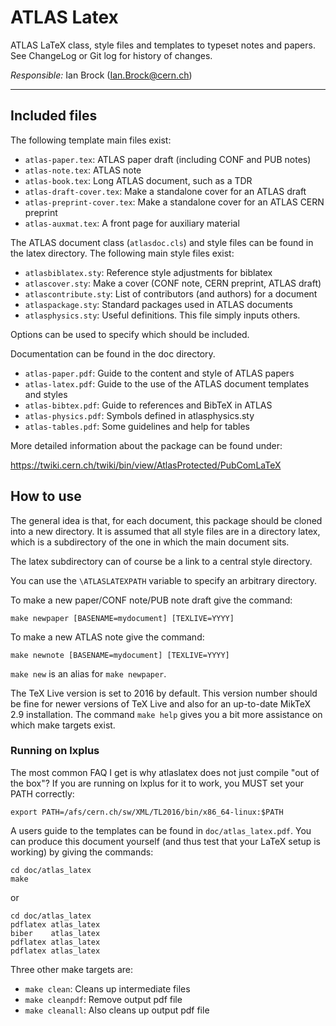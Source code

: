 # ATLAS Latex

ATLAS LaTeX class, style files and templates to typeset notes and papers.
See ChangeLog or Git log for history of changes.

*Responsible:* Ian Brock (Ian.Brock@cern.ch)

------

## Included files

The following template main files exist:

  - `atlas-paper.tex`: ATLAS paper draft (including CONF and PUB notes)
  - `atlas-note.tex`: ATLAS note
  - `atlas-book.tex`: Long ATLAS document,  such as a TDR
  - `atlas-draft-cover.tex`: Make a standalone cover for an ATLAS draft
  - `atlas-preprint-cover.tex`: Make a standalone cover for an ATLAS CERN preprint
  - `atlas-auxmat.tex`:	A front page for auxiliary material  
  
The ATLAS document class (`atlasdoc.cls`) and style files can be found in 
the latex directory. The following main style files exist:

  - `atlasbiblatex.sty`: Reference style adjustments for biblatex
  - `atlascover.sty`: Make a cover (CONF note, CERN preprint, ATLAS draft)
  - `atlascontribute.sty`: List of contributors (and authors) for a document
  - `atlaspackage.sty`: Standard packages used in ATLAS documents
  - `atlasphysics.sty`: Useful definitions. This file simply inputs others.

Options can be used to specify which should be included.

Documentation can be found in the doc directory.

  - `atlas-paper.pdf`:		Guide to the content and style of ATLAS papers
  - `atlas-latex.pdf`:		Guide to the use of the ATLAS document templates and styles
  - `atlas-bibtex.pdf`:		Guide to references and BibTeX in ATLAS
  - `atlas-physics.pdf`:	Symbols defined in atlasphysics.sty
  - `atlas-tables.pdf`:	Some guidelines and help for tables  

More detailed information about the package can be found under:

<https://twiki.cern.ch/twiki/bin/view/AtlasProtected/PubComLaTeX>

## How to use

The general idea is that, for each document, this package should be cloned into a new directory.
It is assumed that all style files are in a directory latex, which is a subdirectory of 
the one in which the main document sits.

The latex subdirectory can of course be a link to a central style directory.

You can use the `\ATLASLATEXPATH` variable to specify an arbitrary directory.  

To make a new paper/CONF note/PUB note draft give the command:

	make newpaper [BASENAME=mydocument] [TEXLIVE=YYYY]

To make a new ATLAS note give the command:

	make newnote [BASENAME=mydocument] [TEXLIVE=YYYY]

`make new` is an alias for `make newpaper`.

The TeX Live version is set to 2016 by default.
This version number should be fine for newer versions of TeX Live 
and also for an up-to-date MikTeX 2.9 installation. The command `make help` gives you a bit more assistance on which make targets exist.

### Running on lxplus
The most common FAQ I get is why atlaslatex does not just compile "out of the box"?
If you are running on lxplus for it to work, you MUST set your PATH correctly:

	export PATH=/afs/cern.ch/sw/XML/TL2016/bin/x86_64-linux:$PATH

A users guide to the templates can be found in `doc/atlas_latex.pdf`. You can produce
this document yourself (and thus test that your LaTeX setup is working)
by giving the commands:

	cd doc/atlas_latex
	make

or  

	cd doc/atlas_latex
	pdflatex atlas_latex
	biber    atlas_latex
	pdflatex atlas_latex
	pdflatex atlas_latex

Three other make targets are:

  - `make clean`: Cleans up intermediate files
  - `make cleanpdf`: Remove output pdf file
  - `make cleanall`: Also cleans up output pdf file
